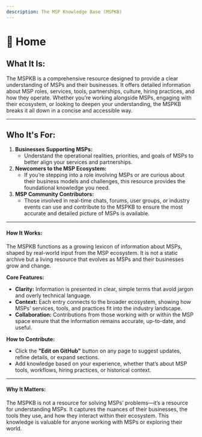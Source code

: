 ```yaml
---
description: The MSP Knowledge Base (MSPKB)
---
```


# 🏡 Home

## **What It Is:**

The MSPKB is a comprehensive resource designed to provide a clear understanding of MSPs and their businesses. It offers detailed information about MSP roles, services, tools, partnerships, culture, hiring practices, and how they operate. Whether you’re working alongside MSPs, engaging with their ecosystem, or looking to deepen your understanding, the MSPKB breaks it all down in a concise and accessible way.

***

## **Who It's For:**

1. **Businesses Supporting MSPs:**
   * Understand the operational realities, priorities, and goals of MSPs to better align your services and partnerships.
2. **Newcomers to the MSP Ecosystem:**
   * If you’re stepping into a role involving MSPs or are curious about their business models and challenges, this resource provides the foundational knowledge you need.
3. **MSP Community Contributors:**
   * Those involved in real-time chats, forums, user groups, or industry events can use and contribute to the MSPKB to ensure the most accurate and detailed picture of MSPs is available.

***

#### **How It Works:**

The MSPKB functions as a growing lexicon of information about MSPs, shaped by real-world input from the MSP ecosystem. It is not a static archive but a living resource that evolves as MSPs and their businesses grow and change.

**Core Features:**

* **Clarity:** Information is presented in clear, simple terms that avoid jargon and overly technical language.
* **Context:** Each entry connects to the broader ecosystem, showing how MSPs’ services, tools, and practices fit into the industry landscape.
* **Collaboration:** Contributions from those working with or within the MSP space ensure that the information remains accurate, up-to-date, and useful.

**How to Contribute:**

* Click the **"Edit on GitHub"** button on any page to suggest updates, refine details, or expand sections.
* Add knowledge based on your experience, whether that’s about MSP tools, workflows, hiring practices, or historical context.

***

#### **Why It Matters:**

The MSPKB is not a resource for solving MSPs’ problems—it’s a resource for understanding MSPs. It captures the nuances of their businesses, the tools they use, and how they interact within their ecosystem. This knowledge is valuable for anyone working with MSPs or exploring their world.

